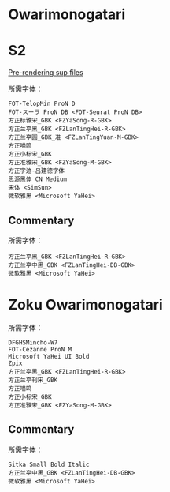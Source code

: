 # Owarimonogatari

# S2

[Pre-rendering sup files](https://github.com/Nekomoekissaten-SUB/Nekomoekissaten-poi-Subs/releases/download/pre/Owarimonogatari-S2_BD_zho_sup.7z)

所需字体：
```
FOT-TelopMin ProN D
FOT-スーラ ProN DB <FOT-Seurat ProN DB>
方正标雅宋_GBK <FZYaSong-R-GBK>
方正兰亭黑_GBK <FZLanTingHei-R-GBK>
方正兰亭圆_GBK_准 <FZLanTingYuan-M-GBK>
方正喵鸣
方正小标宋_GBK
方正准雅宋_GBK <FZYaSong-M-GBK>
方正字迹-吕建德字体
思源黑体 CN Medium
宋体 <SimSun>
微软雅黑 <Microsoft YaHei>
```

## Commentary

所需字体：
```
方正兰亭黑_GBK <FZLanTingHei-R-GBK>
方正兰亭中黑_GBK <FZLanTingHei-DB-GBK>
微软雅黑 <Microsoft YaHei>
```

# Zoku Owarimonogatari

所需字体：
```
DFGHSMincho-W7
FOT-Cezanne ProN M
Microsoft YaHei UI Bold
Zpix
方正兰亭黑_GBK <FZLanTingHei-R-GBK>
方正兰亭刊宋_GBK
方正喵鸣
方正小标宋_GBK
方正准雅宋_GBK <FZYaSong-M-GBK>
```

## Commentary

所需字体：
```
Sitka Small Bold Italic
方正兰亭中黑_GBK <FZLanTingHei-DB-GBK>
微软雅黑 <Microsoft YaHei>
```